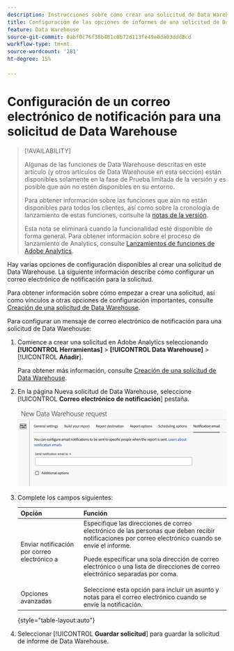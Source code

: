 ```yaml
---
description: Instrucciones sobre cómo crear una solicitud de Data Warehouse.
title: Configuración de las opciones de informes de una solicitud de Data Warehouse
feature: Data Warehouse
source-git-commit: 0abf0c76f38b481c0b72d113fe49e0da03ddd8cd
workflow-type: tm+mt
source-wordcount: '281'
ht-degree: 15%

---
```


# Configuración de un correo electrónico de notificación para una solicitud de Data Warehouse

>[!AVAILABILITY]
>
>Algunas de las funciones de Data Warehouse descritas en este artículo (y otros artículos de Data Warehouse en esta sección) están disponibles solamente en la fase de Prueba limitada de la versión y es posible que aún no estén disponibles en su entorno.
>
>Para obtener información sobre las funciones que aún no están disponibles para todos los clientes, así como sobre la cronología de lanzamiento de estas funciones, consulte la [notas de la versión](/help/release-notes/latest.md).
>
>Esta nota se eliminará cuando la funcionalidad esté disponible de forma general. Para obtener información sobre el proceso de lanzamiento de Analytics, consulte [Lanzamientos de funciones de Adobe Analytics](/help/release-notes/releases.md).

Hay varias opciones de configuración disponibles al crear una solicitud de Data Warehouse. La siguiente información describe cómo configurar un correo electrónico de notificación para la solicitud.

Para obtener información sobre cómo empezar a crear una solicitud, así como vínculos a otras opciones de configuración importantes, consulte [Creación de una solicitud de Data Warehouse](/help/export/data-warehouse/create-request/t-dw-create-request.md).

Para configurar un mensaje de correo electrónico de notificación para una solicitud de Data Warehouse:

1. Comience a crear una solicitud en Adobe Analytics seleccionando **[!UICONTROL Herramientas]** > **[!UICONTROL Data Warehouse]** > [!UICONTROL **Añadir**].

   Para obtener más información, consulte [Creación de una solicitud de Data Warehouse](/help/export/data-warehouse/create-request/t-dw-create-request.md).

1. En la página Nueva solicitud de Data Warehouse, seleccione [!UICONTROL **Correo electrónico de notificación**] pestaña.

   ![Pestaña Destino del informe](assets/dw-notification-email.png)

1. Complete los campos siguientes:

   | Opción | Función |
   |---------|----------|
   | Enviar notificación por correo electrónico a | Especifique las direcciones de correo electrónico de las personas que deben recibir notificaciones por correo electrónico cuando se envíe el informe. <p>Puede especificar una sola dirección de correo electrónico o una lista de direcciones de correo electrónico separadas por coma.</p> |
   | Opciones avanzadas | Seleccione esta opción para incluir un asunto y notas para el correo electrónico cuando se envíe la notificación. |

   {style="table-layout:auto"}

1. Seleccionar [!UICONTROL **Guardar solicitud**] para guardar la solicitud de informe de Data Warehouse.
